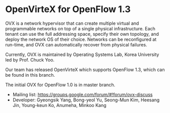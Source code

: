 OpenVirteX for OpenFlow 1.3
==========
OVX is a network hypervisor that can create multiple virtual and programmable networks on top of a single physical infrastructure. Each tenant can use the full addressing space, specify their own topology, and deploy the network OS of their choice. Networks can be reconfigured at run-time, and OVX can automatically recover from physical failures.

Currently, OVX is maintained by Operating Systems Lab, Korea University led by Prof. Chuck Yoo.

Our team has released OpenVirteX which supports OpenFlow 1.3, which can be found in this branch.

The initial OVX for OpenFlow 1.0 is in master branch.

- Mailing list: https://groups.google.com/forum/#!forum/ovx-discuss
- Developer: Gyeongsik Yang, Bong-yeol Yu, Seong-Mun Kim, Heesang Jin, Young-keun Ko, Anumeha, Minkoo Kang
